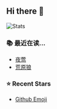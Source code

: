 ## Hi there 👋

<!--
**zmendax/zmendax** is a ✨ _special_ ✨ repository because its `README.md` (this file) appears on your GitHub profile.

Here are some ideas to get you started:

- 🔭 I’m currently working on ...
- 🌱 I’m currently learning ...
- 👯 I’m looking to collaborate on ...
- 🤔 I’m looking for help with ...
- 💬 Ask me about ...
- 📫 How to reach me: ...
- 😄 Pronouns: ...
- ⚡ Fun fact: ...
-->

![Stats](https://github-readme-stats.vercel.app/api?username=zmendax&theme=radical)

### :books: 最近在读...

- <a href="https://book.douban.com/subject/26905360/" target="_blank">夜莺</a>
- <a href="https://book.douban.com/subject/4908883/" target="_blank">荒原狼</a>

### :star: Recent Stars

- <a href="https://gist.github.com/rxaviers/7360908" target="_blank">Github Emoji</a>
